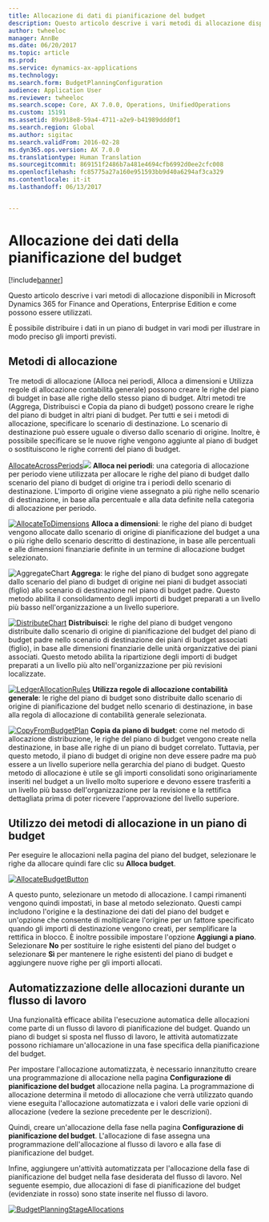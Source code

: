 ```yaml
---
title: Allocazione di dati di pianificazione del budget
description: Questo articolo descrive i vari metodi di allocazione disponibili in Microsoft Dynamics 365 for Finance and Operations, Enterprise Edition e come possono essere utilizzati.
author: twheeloc
manager: AnnBe
ms.date: 06/20/2017
ms.topic: article
ms.prod: 
ms.service: dynamics-ax-applications
ms.technology: 
ms.search.form: BudgetPlanningConfiguration
audience: Application User
ms.reviewer: twheeloc
ms.search.scope: Core, AX 7.0.0, Operations, UnifiedOperations
ms.custom: 15191
ms.assetid: 89a918e8-59a4-4711-a2e9-b41989ddd0f1
ms.search.region: Global
ms.author: sigitac
ms.search.validFrom: 2016-02-28
ms.dyn365.ops.version: AX 7.0.0
ms.translationtype: Human Translation
ms.sourcegitcommit: 869151f2486b7a481e4694cfb6992d0ee2cfc008
ms.openlocfilehash: fc85775a27a160e951593bb9d40a6294af3ca329
ms.contentlocale: it-it
ms.lasthandoff: 06/13/2017


---
```


# <a name="budget-planning-data-allocation"></a>Allocazione dei dati della pianificazione del budget

[!include[banner](../includes/banner.md)]


Questo articolo descrive i vari metodi di allocazione disponibili in Microsoft Dynamics 365 for Finance and Operations, Enterprise Edition e come possono essere utilizzati.  

È possibile distribuire i dati in un piano di budget in vari modi per illustrare in modo preciso gli importi previsti.

## <a name="allocation-methods"></a>Metodi di allocazione
Tre metodi di allocazione (Alloca nei periodi, Alloca a dimensioni e Utilizza regole di allocazione contabilità generale) possono creare le righe del piano di budget in base alle righe dello stesso piano di budget. Altri metodi tre (Aggrega, Distribuisci e Copia da piano di budget) possono creare le righe del piano di budget in altri piani di budget. Per tutti e sei i metodi di allocazione, specificare lo scenario di destinazione. Lo scenario di destinazione può essere uguale o diverso dallo scenario di origine. Inoltre, è possibile specificare se le nuove righe vengono aggiunte al piano di budget o sostituiscono le righe correnti del piano di budget.

[AllocateAcrossPeriods![](./media/allocateacrossperiods-300x259.png)](./media/allocateacrossperiods.png)
**Alloca nei periodi**: una categoria di allocazione per periodo viene utilizzata per allocare le righe del piano di budget dallo scenario del piano di budget di origine tra i periodi dello scenario di destinazione. L'importo di origine viene assegnato a più righe nello scenario di destinazione, in base alla percentuale e alla data definite nella categoria di allocazione per periodo.         

[![AllocateToDimensions](./media/allocatetodimensions.jpg)](./media/allocatetodimensions.jpg)
**Alloca a dimensioni**: le righe del piano di budget vengono allocate dallo scenario di origine di pianificazione del budget a una o più righe dello scenario descritto di destinazione, in base alle percentuali e alle dimensioni finanziarie definite in un termine di allocazione budget selezionato.           

![AggregateChart](./media/aggregatechart-300x230.png)
**Aggrega**: le righe del piano di budget sono aggregate dallo scenario del piano di budget di origine nei piani di budget associati (figlio) allo scenario di destinazione nel piano di budget padre. Questo metodo abilita il consolidamento degli importi di budget preparati a un livello più basso nell'organizzazione a un livello superiore.          

[![DistributeChart](./media/distributechart-300x230.png)](./media/distributechart.png)
**Distribuisci**: le righe del piano di budget vengono distribuite dallo scenario di origine di pianificazione del budget del piano di budget padre nello scenario di destinazione dei piani di budget associati (figlio), in base alle dimensioni finanziarie delle unità organizzative dei piani associati. Questo metodo abilita la ripartizione degli importi di budget preparati a un livello più alto nell'organizzazione per più revisioni localizzate.           

[![LedgerAllocationRules](./media/ledgerallocationrules-300x202.png)](./media/ledgerallocationrules.png)
**Utilizza regole di allocazione contabilità generale**: le righe del piano di budget sono distribuite dallo scenario di origine di pianificazione del budget nello scenario di destinazione, in base alla regola di allocazione di contabilità generale selezionata. 

[![CopyFromBudgetPlan](./media/copyfrombudgetplan-187x300.png)](./media/copyfrombudgetplan.png)
**Copia da piano di budget**: come nel metodo di allocazione distribuzione, le righe del piano di budget vengono create nella destinazione, in base alle righe di un piano di budget correlato. Tuttavia, per questo metodo, il piano di budget di origine non deve essere padre ma può essere a un livello superiore nella gerarchia del piano di budget. Questo metodo di allocazione è utile se gli importi consolidati sono originariamente inseriti nel budget a un livello molto superiore e devono essere trasferiti a un livello più basso dell'organizzazione per la revisione e la rettifica dettagliata prima di poter ricevere l'approvazione del livello superiore.          

## <a name="using-allocation-methods-in-a-budget-plan"></a>Utilizzo dei metodi di allocazione in un piano di budget
Per eseguire le allocazioni nella pagina del piano del budget, selezionare le righe da allocare quindi fare clic su **Alloca budget**.

[![AllocateBudgetButton](./media/allocatebudgetbutton-300x84.png)](./media/allocatebudgetbutton.png) 

A questo punto, selezionare un metodo di allocazione. I campi rimanenti vengono quindi impostati, in base al metodo selezionato. Questi campi includono l'origine e la destinazione dei dati del piano del budget e un'opzione che consente di moltiplicare l'origine per un fattore specificato quando gli importi di destinazione vengono creati, per semplificare la rettifica in blocco. È inoltre possibile impostare l'opzione **Aggiungi a piano**. Selezionare **No** per sostituire le righe esistenti del piano del budget o selezionare **Sì** per mantenere le righe esistenti del piano di budget e aggiungere nuove righe per gli importi allocati.

## <a name="automating-allocations-during-a-workflow"></a>Automatizzazione delle allocazioni durante un flusso di lavoro
Una funzionalità efficace abilita l'esecuzione automatica delle allocazioni come parte di un flusso di lavoro di pianificazione del budget. Quando un piano di budget si sposta nel flusso di lavoro, le attività automatizzate possono richiamare un'allocazione in una fase specifica della pianificazione del budget. 

Per impostare l'allocazione automatizzata, è necessario innanzitutto creare una programmazione di allocazione nella pagina **Configurazione di pianificazione del budget** allocazione nella pagina. La programmazione di allocazione determina il metodo di allocazione che verrà utilizzato quando viene eseguita l'allocazione automatizzata e i valori delle varie opzioni di allocazione (vedere la sezione precedente per le descrizioni). 

Quindi, creare un'allocazione della fase nella pagina **Configurazione di pianificazione del budget**. L'allocazione di fase assegna una programmazione dell'allocazione al flusso di lavoro e alla fase di pianificazione del budget. 

Infine, aggiungere un'attività automatizzata per l'allocazione della fase di pianificazione del budget nella fase desiderata del flusso di lavoro. Nel seguente esempio, due allocazioni di fase di pianificazione del budget (evidenziate in rosso) sono state inserite nel flusso di lavoro.

[![BudgetPlanningStageAllocations](./media/budgetplanningstageallocations-300x300.png)](./media/budgetplanningstageallocations.png)





